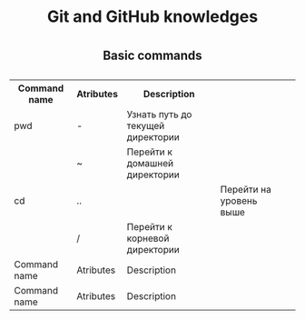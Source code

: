 
<h1 align = "center"> Git and GitHub knowledges<h1>


<h2 align = "center"> Basic commands <h2>
<h3>
    <table> 
        <tr>
            <th> Command name </th>
            <th> Atributes </th>
            <th> Description </th>
        </tr>
        <tr>
            <td> pwd </td>
            <td> - </td>
            <td> Узнать путь до текущей директории </td>
        <tr>
        <tr>
            <td rowspan = "4"> cd </td>
            <td> ~ </td>
            <td> Перейти к домашней директории <td>
        <tr>
        <tr>
            <td> .. <td>
            <td> Перейти на уровень выше <td>
        </tr>
        <tr>
            <td> / </td>
            <td> Перейти к корневой директории </td>
        </tr>
        <tr>
            <td> Command name </td>
            <td> Atributes </td>
            <td> Description </td>
        </tr>
        <tr>
            <td> Command name </td>
            <td> Atributes </td>
            <td> Description </td>
        </tr>
    </table>
</h3>
